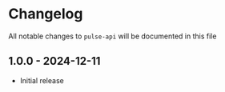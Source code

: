 # Changelog

All notable changes to `pulse-api` will be documented in this file

## 1.0.0 - 2024-12-11

- Initial release